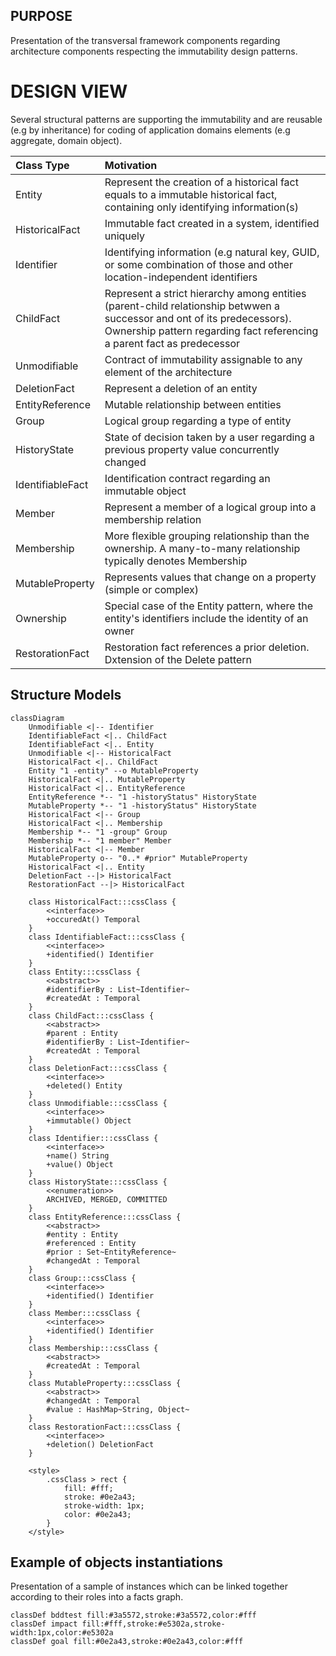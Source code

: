 ## PURPOSE
Presentation of the transversal framework components regarding architecture components respecting the immutability design patterns.

# DESIGN VIEW
Several structural patterns are supporting the immutability and are reusable (e.g by inheritance) for coding of application domains elements (e.g aggregate, domain object).

|Class Type|Motivation|
| :-- | :-- |
|Entity|Represent the creation of a historical fact equals to a immutable historical fact, containing only identifying information(s)|
|HistoricalFact|Immutable fact created in a system, identified uniquely|
|Identifier|Identifying information (e.g natural key, GUID, or some combination of those and other location-independent identifiers|
|ChildFact|Represent a strict hierarchy among entities (parent-child relationship betwwen a successor and ont of its predecessors). Ownership pattern regarding fact referencing a parent fact as predecessor|
|Unmodifiable|Contract of immutability assignable to any element of the architecture|
|DeletionFact|Represent a deletion of an entity|
|EntityReference|Mutable relationship between entities|
|Group|Logical group regarding a type of entity|
|HistoryState|State of decision taken by a user regarding a previous property value concurrently changed|
|IdentifiableFact|Identification contract regarding an immutable object|
|Member|Represent a member of a logical group into a membership relation|
|Membership|More flexible grouping relationship than the ownership. A many-to-many relationship typically denotes Membership|
|MutableProperty|Represents values that change on a property (simple or complex)|
|Ownership|Special case of the Entity pattern, where the entity's identifiers include the identity of an owner|
|RestorationFact|Restoration fact references a prior deletion. Dxtension of the Delete pattern|

## Structure Models

```mermaid
classDiagram
    Unmodifiable <|-- Identifier
    IdentifiableFact <|.. ChildFact
    IdentifiableFact <|.. Entity
    Unmodifiable <|-- HistoricalFact
    HistoricalFact <|.. ChildFact
    Entity "1 -entity" --o MutableProperty
    HistoricalFact <|.. MutableProperty
    HistoricalFact <|.. EntityReference
    EntityReference *-- "1 -historyStatus" HistoryState
    MutableProperty *-- "1 -historyStatus" HistoryState
    HistoricalFact <|-- Group
    HistoricalFact <|.. Membership
    Membership *-- "1 -group" Group
    Membership *-- "1 member" Member
    HistoricalFact <|-- Member
    MutableProperty o-- "0..* #prior" MutableProperty
    HistoricalFact <|.. Entity
    DeletionFact --|> HistoricalFact
    RestorationFact --|> HistoricalFact

    class HistoricalFact:::cssClass {
        <<interface>>
        +occuredAt() Temporal
    }
    class IdentifiableFact:::cssClass {
        <<interface>>
        +identified() Identifier
    }
    class Entity:::cssClass {
        <<abstract>>
        #identifierBy : List~Identifier~
        #createdAt : Temporal
    }
    class ChildFact:::cssClass {
        <<abstract>>
        #parent : Entity
        #identifierBy : List~Identifier~
        #createdAt : Temporal
    }
    class DeletionFact:::cssClass {
        <<interface>>
        +deleted() Entity
    }
    class Unmodifiable:::cssClass {
        <<interface>>
        +immutable() Object
    }
    class Identifier:::cssClass {
        <<interface>>
        +name() String
        +value() Object
    }
    class HistoryState:::cssClass {
        <<enumeration>>
        ARCHIVED, MERGED, COMMITTED
    }
    class EntityReference:::cssClass {
        <<abstract>>
        #entity : Entity
        #referenced : Entity
        #prior : Set~EntityReference~
        #changedAt : Temporal
    }
    class Group:::cssClass {
        <<interface>>
        +identified() Identifier
    }
    class Member:::cssClass {
        <<interface>>
        +identified() Identifier
    }
    class Membership:::cssClass {
        <<abstract>>
        #createdAt : Temporal
    }
    class MutableProperty:::cssClass {
        <<abstract>>
        #changedAt : Temporal
        #value : HashMap~String, Object~
    }
    class RestorationFact:::cssClass {
        <<interface>>
        +deletion() DeletionFact
    }

    <style>
        .cssClass > rect {
            fill: #fff;
            stroke: #0e2a43;
            stroke-width: 1px;
            color: #0e2a43;
        }
    </style>

```

## Example of objects instantiations
Presentation of a sample of instances which can be linked together according to their roles into a facts graph.


    classDef bddtest fill:#3a5572,stroke:#3a5572,color:#fff
	classDef impact fill:#fff,stroke:#e5302a,stroke-width:1px,color:#e5302a
	classDef goal fill:#0e2a43,stroke:#0e2a43,color:#fff
